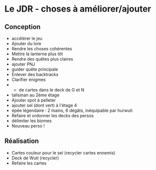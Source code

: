 # Le JDR - choses à améliorer/ajouter

## Conception
+ accélérer le jeu
+ Ajouter du lore
+ Rendre les choses cohérentes
+ Mettre la lanterne plus tôt
+ Rendre des quêtes plus claires
+ ajouter PNJ
+ guider quête principale
+ Enlever des backtracks
+ Clarifier énigmes
+ + de cartes dans le deck de G et N
+ talisman au 2ème étage
+ Ajouter spot à pelleter
+ ajouter sel (dont vert) à l'étage 4
+ épée légendaire : 2 mains, 6 dégâts, inéquipable par hurwuti
+ Refaire et ordonner les decks des persos
+ délimiter les biomes
+ Nouveau perso !

## Réalisation
+ Cartes couleur pour le sel (recycler cartes ennemis)
+ Deck de Wuti (recycler)
+ Refaire les cartes
